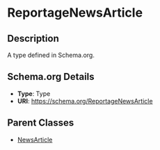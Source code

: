 # ReportageNewsArticle

## Description
A type defined in Schema.org.

## Schema.org Details
- **Type**: Type
- **URI**: https://schema.org/ReportageNewsArticle

## Parent Classes
- [NewsArticle](../NewsArticle.md)

